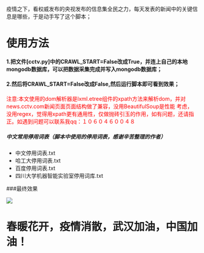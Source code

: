疫情之下，看权威发布的央视发布的信息集全民之力，每天发表的新闻中的关键信息是哪些，于是动手写了这个脚本；
# 使用方法
#### 1.把文件[cctv.py]中的CRAWL_START=False改成True，并连上自己的本地mongodb数据库，可以把数据采集完成并写入mongodb数据库；
#### 2.然后将CRAWL_START=False改成False,然后运行脚本即可看到效果；
<font color=red>注意:本文使用的dom解析器是lxml.etree组件的xpath方法来解析dom，并对news.cctv.com新闻页面页面结构做了兼容，没用BeautifulSoup是性能 考虑，没用regex，觉得用xpath更有通用性，仅做抛砖引玉的作用，如有问题，还请指正。如遇到问题可以联系我qq：１０６０４６００４８</font>
##### 中文常用停用词表（脚本中使用的停用词表，感谢辛苦整理的作者）
- 中文停用词表.txt
- 哈工大停用词表.txt
- 百度停用词表.txt
- 四川大学机器智能实验室停用词库.txt

###最终效果

![](http://q4xj8j4yk.bkt.clouddn.com//img/Figure_3.png)

# 春暖花开，疫情消散，武汉加油，中国加油！


